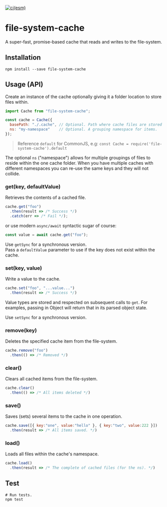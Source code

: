 [![ci(esm)](https://github.com/philcockfield/file-system-cache/actions/workflows/node.esm.yml/badge.svg)](https://github.com/philcockfield/file-system-cache/actions/workflows/node.esm.yml)

# file-system-cache

A super-fast, promise-based cache that reads and writes to the file-system.


## Installation

    npm install --save file-system-cache

## Usage (API)

Create an instance of the cache optionally giving it a folder location to store files within.

```js
import Cache from "file-system-cache";

const cache = Cache({
  basePath: "./.cache", // Optional. Path where cache files are stored (default).
  ns: "my-namespace"    // Optional. A grouping namespace for items.
});
```

> Reference `default` for CommonJS, e.g: `const Cache = require('file-system-cache').default
`

The optional `ns` ("namespace") allows for multiple groupings of files to reside within the one cache folder.  When you have multiple caches with different namespaces you can re-use the same keys and they will not collide.


### get(key, defaultValue)
Retrieves the contents of a cached file.

```js
cache.get("foo")
  .then(result => /* Success */)
  .catch(err => /* Fail */);
```

or use modern `async/await` syntactic sugar of course:

```js
const value = await cache.get("foo");
```

Use `getSync` for a synchronous version.  
Pass a `defaultValue` parameter to use if the key does not exist within the cache.


### set(key, value)
Write a value to the cache.

```js
cache.set("foo", "...value...")
  .then(result => /* Success */)
```

Value types are stored and respected on subsequent calls to `get`.  For examples, passing in Object will return that in its parsed object state.

Use `setSync` for a synchronous version.


### remove(key)
Deletes the specified cache item from the file-system.
```js
cache.remove("foo")
  .then(() => /* Removed */)
```

### clear()
Clears all cached items from the file-system.
```js
cache.clear()
  .then(() => /* All items deleted */)
```


### save()
Saves (sets) several items to the cache in one operation.
```js
cache.save([{ key:"one", value:"hello" }, { key:"two", value:222 }])
  .then(result => /* All items saved. */)
```

### load()
Loads all files within the cache's namespace.
```js
cache.load()
  .then(result => /* The complete of cached files (for the ns). */)
```



## Test
    # Run tests.
    npm test

